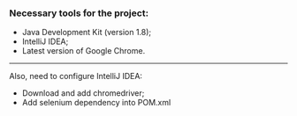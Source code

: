 ### Necessary tools for the project:

* Java Development Kit (version 1.8);
* IntelliJ IDEA;
* Latest version of Google Chrome.

---
Also, need to configure IntelliJ IDEA:
* Download and add chromedriver;
* Add selenium dependency into POM.xml
